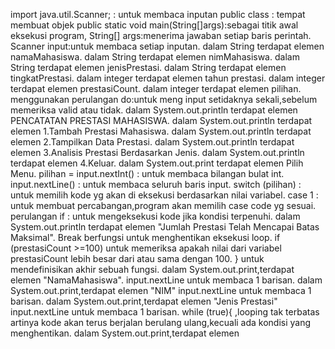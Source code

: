 import java.util.Scanner; : untuk membaca inputan
public class : tempat membuat objek
public static void main(String[]args):sebagai titik awal eksekusi program, String[] args:menerima jawaban setiap baris perintah.
Scanner input:untuk membaca setiap inputan.
dalam String terdapat elemen namaMahasiswa.
dalam String terdapat elemen nimMahasiswa.
dalam String terdapat elemen jenisPrestasi.
dalam String terdapat elemen tingkatPrestasi.
dalam integer terdapat elemen tahun prestasi.
dalam integer terdapat elemen prestasiCount.
dalam integer terdapat elemen pilihan.
menggunakan perulangan do:untuk meng input setidaknya sekali,sebelum memeriksa valid atau tidak.
dalam System.out.println terdapat elemen PENCATATAN PRESTASI MAHASISWA.
dalam System.out.println terdapat elemen 1.Tambah Prestasi Mahasiswa.
dalam System.out.println terdapat elemen 2.Tampilkan Data Prestasi.
dalam System.out.println terdapat elemen 3.Analisis Prestasi Berdasarkan Jenis.
dalam System.out.println terdapat elemen 4.Keluar.
dalam System.out.print terdapat elemen Pilih Menu.
pilihan = input.nextInt() : untuk membaca bilangan bulat int.
input.nextLine() : untuk membaca seluruh baris input.
switch (pilihan) : untuk memilih kode yg akan di eksekusi berdasarkan nilai variabel.
case 1 : untuk membuat percabangan,program akan memilih case code yg sesuai.
perulangan if : untuk mengeksekusi kode jika kondisi terpenuhi.
dalam System.out.println terdapat elemen "Jumlah Prestasi Telah Mencapai Batas Maksimal".
Break berfungsi untuk menghentikan eksekusi loop.
if (prestasiCount >=100) untuk memeriksa apakah nilai dari variabel prestasiCount lebih besar dari atau sama dengan 100.
} untuk mendefinisikan akhir sebuah fungsi.
dalam System.out.print,terdapat elemen "NamaMahasiswa".
input.nextLine untuk membaca 1 barisan.
dalam System.out.print,terdapat elemen "NIM"
input.nextLine untuk membaca 1 barisan.
dalam System.out.print,terdapat elemen "Jenis Prestasi"
input.nextLine untuk membaca 1 barisan.
while (true){ ,looping tak terbatas artinya kode akan terus berjalan berulang ulang,kecuali ada kondisi yang menghentikan.
dalam System.out.print,terdapat elemen 
